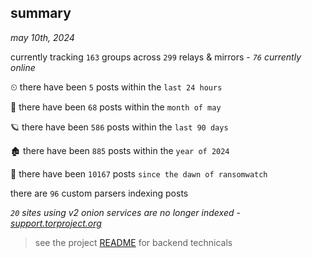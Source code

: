 
## summary
_may 10th, 2024_

currently tracking `163` groups across `299` relays & mirrors - _`76` currently online_

⏲ there have been `5` posts within the `last 24 hours`

🦈 there have been `68` posts within the `month of may`

🪐 there have been `586` posts within the `last 90 days`

🏚 there have been `885` posts within the `year of 2024`

🦕 there have been `10167` posts `since the dawn of ransomwatch`

there are `96` custom parsers indexing posts

_`20` sites using v2 onion services are no longer indexed - [support.torproject.org](https://support.torproject.org/onionservices/v2-deprecation/)_

> see the project [README](https://github.com/joshhighet/ransomwatch#ransomwatch--) for backend technicals
